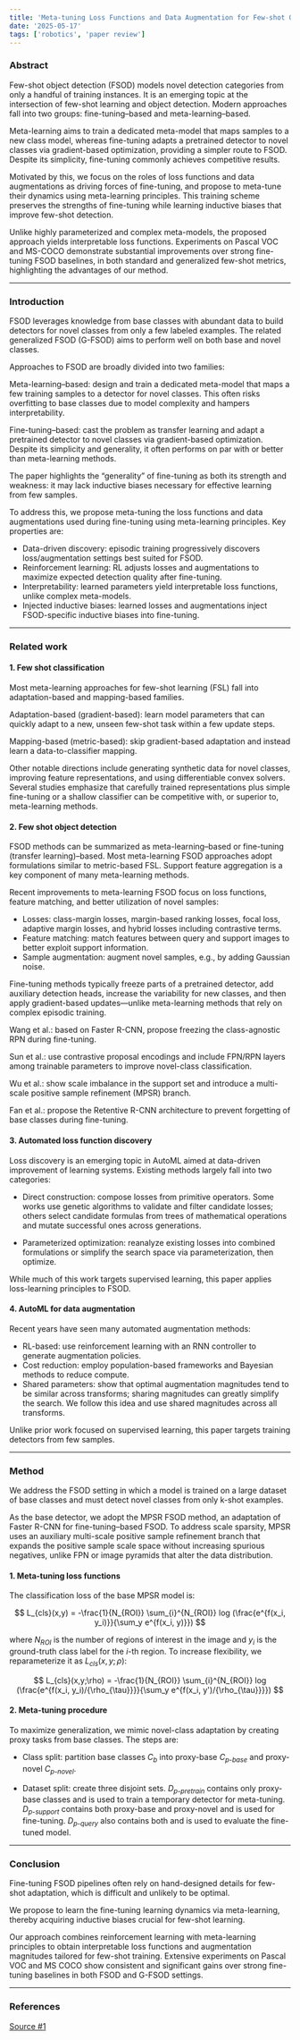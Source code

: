 ```yaml
---
title: 'Meta-tuning Loss Functions and Data Augmentation for Few-shot Object Detection'
date: '2025-05-17'
tags: ['robotics', 'paper review']
---
```


### Abstract

Few-shot object detection (FSOD) models novel detection categories from only a handful of training instances. It is an emerging topic at the intersection of few-shot learning and object detection. Modern approaches fall into two groups: fine-tuning–based and meta-learning–based.

Meta-learning aims to train a dedicated meta-model that maps samples to a new class model, whereas fine-tuning adapts a pretrained detector to novel classes via gradient-based optimization, providing a simpler route to FSOD. Despite its simplicity, fine-tuning commonly achieves competitive results.

Motivated by this, we focus on the roles of loss functions and data augmentations as driving forces of fine-tuning, and propose to meta-tune their dynamics using meta-learning principles. This training scheme preserves the strengths of fine-tuning while learning inductive biases that improve few-shot detection.

Unlike highly parameterized and complex meta-models, the proposed approach yields interpretable loss functions. Experiments on Pascal VOC and MS-COCO demonstrate substantial improvements over strong fine-tuning FSOD baselines, in both standard and generalized few-shot metrics, highlighting the advantages of our method.

---

### Introduction

FSOD leverages knowledge from base classes with abundant data to build detectors for novel classes from only a few labeled examples. The related generalized FSOD (G-FSOD) aims to perform well on both base and novel classes.

Approaches to FSOD are broadly divided into two families:

Meta-learning–based: design and train a dedicated meta-model that maps a few training samples to a detector for novel classes. This often risks overfitting to base classes due to model complexity and hampers interpretability.

Fine-tuning–based: cast the problem as transfer learning and adapt a pretrained detector to novel classes via gradient-based optimization. Despite its simplicity and generality, it often performs on par with or better than meta-learning methods.

The paper highlights the “generality” of fine-tuning as both its strength and weakness: it may lack inductive biases necessary for effective learning from few samples.

To address this, we propose meta-tuning the loss functions and data augmentations used during fine-tuning using meta-learning principles. Key properties are:

- Data-driven discovery: episodic training progressively discovers loss/augmentation settings best suited for FSOD.
- Reinforcement learning: RL adjusts losses and augmentations to maximize expected detection quality after fine-tuning.
- Interpretability: learned parameters yield interpretable loss functions, unlike complex meta-models.
- Injected inductive biases: learned losses and augmentations inject FSOD-specific inductive biases into fine-tuning.

---

### Related work

#### 1. Few shot classification

Most meta-learning approaches for few-shot learning (FSL) fall into adaptation-based and mapping-based families.

Adaptation-based (gradient-based): learn model parameters that can quickly adapt to a new, unseen few-shot task within a few update steps.

Mapping-based (metric-based): skip gradient-based adaptation and instead learn a data-to-classifier mapping.

Other notable directions include generating synthetic data for novel classes, improving feature representations, and using differentiable convex solvers. Several studies emphasize that carefully trained representations plus simple fine-tuning or a shallow classifier can be competitive with, or superior to, meta-learning methods.

#### 2. Few shot object detection

FSOD methods can be summarized as meta-learning–based or fine-tuning (transfer learning)–based. Most meta-learning FSOD approaches adopt formulations similar to metric-based FSL. Support feature aggregation is a key component of many meta-learning methods.

Recent improvements to meta-learning FSOD focus on loss functions, feature matching, and better utilization of novel samples:

- Losses: class-margin losses, margin-based ranking losses, focal loss, adaptive margin losses, and hybrid losses including contrastive terms.
- Feature matching: match features between query and support images to better exploit support information.
- Sample augmentation: augment novel samples, e.g., by adding Gaussian noise.

Fine-tuning methods typically freeze parts of a pretrained detector, add auxiliary detection heads, increase the variability for new classes, and then apply gradient-based updates—unlike meta-learning methods that rely on complex episodic training.

Wang et al.: based on Faster R-CNN, propose freezing the class-agnostic RPN during fine-tuning.

Sun et al.: use contrastive proposal encodings and include FPN/RPN layers among trainable parameters to improve novel-class classification.

Wu et al.: show scale imbalance in the support set and introduce a multi-scale positive sample refinement (MPSR) branch.

Fan et al.: propose the Retentive R-CNN architecture to prevent forgetting of base classes during fine-tuning.

#### 3. Automated loss function discovery

Loss discovery is an emerging topic in AutoML aimed at data-driven improvement of learning systems. Existing methods largely fall into two categories:

- Direct construction: compose losses from primitive operators. Some works use genetic algorithms to validate and filter candidate losses; others select candidate formulas from trees of mathematical operations and mutate successful ones across generations.

- Parameterized optimization: reanalyze existing losses into combined formulations or simplify the search space via parameterization, then optimize.

While much of this work targets supervised learning, this paper applies loss-learning principles to FSOD.

#### 4. AutoML for data augmentation

Recent years have seen many automated augmentation methods:

- RL-based: use reinforcement learning with an RNN controller to generate augmentation policies.
- Cost reduction: employ population-based frameworks and Bayesian methods to reduce compute.
- Shared parameters: show that optimal augmentation magnitudes tend to be similar across transforms; sharing magnitudes can greatly simplify the search. We follow this idea and use shared magnitudes across all transforms.

Unlike prior work focused on supervised learning, this paper targets training detectors from few samples.

---

### Method

We address the FSOD setting in which a model is trained on a large dataset of base classes and must detect novel classes from only k-shot examples.

As the base detector, we adopt the MPSR FSOD method, an adaptation of Faster R-CNN for fine-tuning–based FSOD. To address scale sparsity, MPSR uses an auxiliary multi-scale positive sample refinement branch that expands the positive sample scale space without increasing spurious negatives, unlike FPN or image pyramids that alter the data distribution.

#### 1. Meta-tuning loss functions

The classification loss of the base MPSR model is:

$$
L_{cls}(x,y) = -\frac{1}{N_{ROI}} \sum_{i}^{N_{ROI}} log (\frac{e^{f(x_i, y_i)}}{\sum_y e^{f(x_i, y)}})
$$

where $N_{ROI}$ is the number of regions of interest in the image and $y_i$ is the ground-truth class label for the $i$-th region. To increase flexibility, we reparameterize it as $L_{cls}(x,y;\rho)$:

$$
L_{cls}(x,y;\rho) = -\frac{1}{N_{ROI}} \sum_{i}^{N_{ROI}} log (\frac{e^{f(x_i, y_i)/{\rho_{\tau}}}}{\sum_y e^{f(x_i, y')/{\rho_{\tau}}}})
$$

#### 2. Meta-tuning procedure

To maximize generalization, we mimic novel-class adaptation by creating proxy tasks from base classes. The steps are:

- Class split: partition base classes $C_b$ into proxy-base $C_{p\text{-}base}$ and proxy-novel $C_{p\text{-}novel}$.

- Dataset split: create three disjoint sets. $D_{p\text{-}pretrain}$ contains only proxy-base classes and is used to train a temporary detector for meta-tuning. $D_{p\text{-}support}$ contains both proxy-base and proxy-novel and is used for fine-tuning. $D_{p\text{-}query}$ also contains both and is used to evaluate the fine-tuned model.

---

### Conclusion

Fine-tuning FSOD pipelines often rely on hand-designed details for few-shot adaptation, which is difficult and unlikely to be optimal.

We propose to learn the fine-tuning learning dynamics via meta-learning, thereby acquiring inductive biases crucial for few-shot learning.

Our approach combines reinforcement learning with meta-learning principles to obtain interpretable loss functions and augmentation magnitudes tailored for few-shot training. Extensive experiments on Pascal VOC and MS COCO show consistent and significant gains over strong fine-tuning baselines in both FSOD and G-FSOD settings.

---

### References

[Source #1](https://arxiv.org/pdf/2304.12161)
